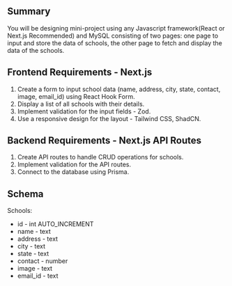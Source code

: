 ## Summary
You will be designing mini-project using any Javascript framework(React or Next.js Recommended)
and MySQL consisting of two pages: one page to input and store the data of schools, the other page
to fetch and display the data of the schools.

## Frontend Requirements - Next.js
1. Create a form to input school data (name, address, city, state, contact, image, email_id) using React Hook Form.
2. Display a list of all schools with their details.
3. Implement validation for the input fields - Zod.
4. Use a responsive design for the layout - Tailwind CSS, ShadCN.

## Backend Requirements - Next.js API Routes
1. Create API routes to handle CRUD operations for schools.
2. Implement validation for the API routes.
3. Connect to the database using Prisma.

## Schema
Schools:
- id - int AUTO_INCREMENT
- name - text
- address - text
- city - text
- state - text
- contact - number
- image - text
- email_id - text